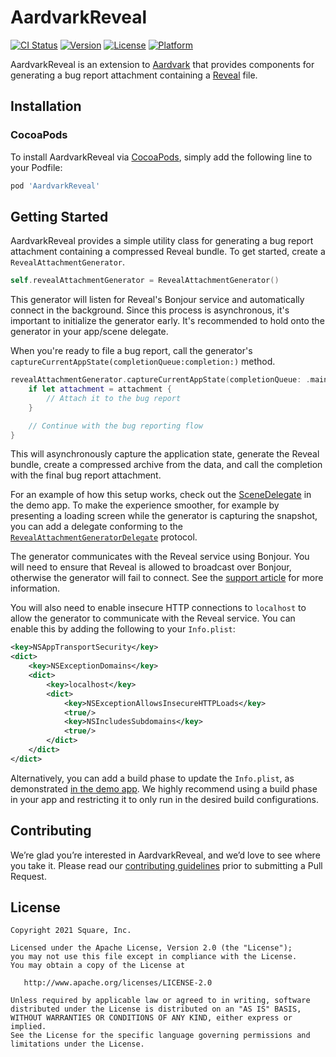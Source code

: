 # AardvarkReveal

[![CI Status](https://img.shields.io/github/workflow/status/cashapp/AardvarkReveal/CI/master)](https://github.com/cashapp/AardvarkReveal/actions?query=workflow%3ACI+branch%3Amain)
[![Version](https://img.shields.io/cocoapods/v/AardvarkReveal.svg)](https://cocoapods.org/pods/AardvarkReveal)
[![License](https://img.shields.io/cocoapods/l/AardvarkReveal.svg)](https://cocoapods.org/pods/AardvarkReveal)
[![Platform](https://img.shields.io/cocoapods/p/AardvarkReveal.svg)](https://cocoapods.org/pods/AardvarkReveal)

AardvarkReveal is an extension to [Aardvark](https://github.com/square/Aardvark) that provides components for generating a bug report attachment containing a [Reveal](https://revealapp.com/) file.

## Installation

### CocoaPods

To install AardvarkReveal via [CocoaPods](https://cocoapods.org/), simply add the following line to your Podfile:

```ruby
pod 'AardvarkReveal'
```

## Getting Started

AardvarkReveal provides a simple utility class for generating a bug report attachment containing a compressed Reveal bundle. To get started, create a `RevealAttachmentGenerator`.

```swift
self.revealAttachmentGenerator = RevealAttachmentGenerator()
```

This generator will listen for Reveal's Bonjour service and automatically connect in the background. Since this process is asynchronous, it's important to initialize the generator early. It's recommended to hold onto the generator in your app/scene delegate.

When you're ready to file a bug report, call the generator's `captureCurrentAppState(completionQueue:completion:)` method.

```swift
revealAttachmentGenerator.captureCurrentAppState(completionQueue: .main) { attachment in
    if let attachment = attachment {
        // Attach it to the bug report
    }

    // Continue with the bug reporting flow
}
```

This will asynchronously capture the application state, generate the Reveal bundle, create a compressed archive from the data, and call the completion with the final bug report attachment.

For an example of how this setup works, check out the [SceneDelegate](https://github.com/square/AardvarkReveal/blob/main/Example/AardvarkRevealDemo/SceneDelegate.swift) in the demo app. To make the experience smoother, for example by presenting a loading screen while the generator is capturing the snapshot, you can add a delegate conforming to the [`RevealAttachmentGeneratorDelegate`](https://github.com/square/AardvarkReveal/blob/main/Sources/AardvarkReveal/RevealAttachmentGenerator.swift) protocol.

The generator communicates with the Reveal service using Bonjour. You will need to ensure that Reveal is allowed to broadcast over Bonjour, otherwise the generator will fail to connect. See the [support article](https://support.revealapp.com/hc/en-us/articles/900002728683-Supporting-iOS-14-Permission-Changes-) for more information.

You will also need to enable insecure HTTP connections to `localhost` to allow the generator to communicate with the Reveal service. You can enable this by adding the following to your `Info.plist`:

```xml
<key>NSAppTransportSecurity</key>
<dict>
    <key>NSExceptionDomains</key>
    <dict>
        <key>localhost</key>
        <dict>
            <key>NSExceptionAllowsInsecureHTTPLoads</key>
            <true/>
            <key>NSIncludesSubdomains</key>
            <true/>
        </dict>
    </dict>
</dict>
```

Alternatively, you can add a build phase to update the `Info.plist`, as demonstrated [in the demo app](https://github.com/square/AardvarkReveal/commit/b492ea785d45d015b4e89e57421ac5b545d128f4). We highly recommend using a build phase in your app and restricting it to only run in the desired build configurations.

## Contributing

We’re glad you’re interested in AardvarkReveal, and we’d love to see where you take it. Please read our [contributing guidelines](CONTRIBUTING.md) prior to submitting a Pull Request.

## License

```
Copyright 2021 Square, Inc.

Licensed under the Apache License, Version 2.0 (the "License");
you may not use this file except in compliance with the License.
You may obtain a copy of the License at

   http://www.apache.org/licenses/LICENSE-2.0

Unless required by applicable law or agreed to in writing, software
distributed under the License is distributed on an "AS IS" BASIS,
WITHOUT WARRANTIES OR CONDITIONS OF ANY KIND, either express or implied.
See the License for the specific language governing permissions and
limitations under the License.
```
